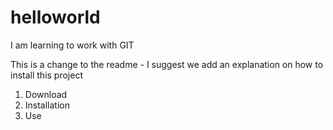 # helloworld
I am learning to work with GIT

This is a change to the readme - I suggest we add an explanation on how to install this project

1. Download
2. Installation
3. Use
